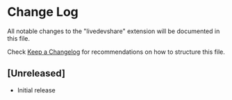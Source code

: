 # Change Log

All notable changes to the "livedevshare" extension will be documented in this file.

Check [Keep a Changelog](http://keepachangelog.com/) for recommendations on how to structure this file.

## [Unreleased]

- Initial release